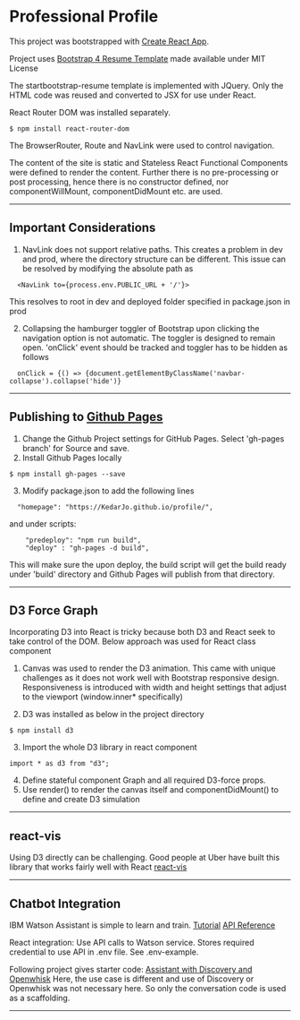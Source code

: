 Professional Profile
===

This project was bootstrapped with [Create React App](https://github.com/facebookincubator/create-react-app).

Project uses [Bootstrap 4 Resume Template](https://github.com/BlackrockDigital/startbootstrap-resume) made available under MIT License

The startbootstrap-resume template is implemented with JQuery. Only the HTML code was reused and converted to JSX for use under React.

React Router DOM was installed separately.
```
$ npm install react-router-dom
```
The BrowserRouter, Route and NavLink were used to control navigation.

The content of the site is static and Stateless React Functional Components were defined to render the content. Further there is no pre-processing or post processing, hence there is no constructor defined, nor componentWillMount, componentDidMount etc. are used.

----

Important Considerations
----

1. NavLink does not support relative paths. This creates a problem in dev and prod, where the directory structure can be different. This issue can be resolved by modifying the absolute path as

```
  <NavLink to={process.env.PUBLIC_URL + '/'}>
```
This resolves to root in dev and deployed folder specified in package.json in prod

2. Collapsing the hamburger toggler of Bootstrap upon clicking the navigation option is not automatic. The toggler is designed to remain open. 'onClick' event should be tracked and toggler has to be hidden as follows    

```
  onClick = {() => {document.getElementByClassName('navbar-collapse').collapse('hide')}
```

---

Publishing to [Github Pages](https://help.github.com/articles/configuring-a-publishing-source-for-github-pages/)
---

1. Change the Github Project settings for GitHub Pages. Select 'gh-pages branch' for Source and save.
2. Install Github Pages locally
```
$ npm install gh-pages --save
```
3. Modify package.json to add the following lines
```
  "homepage": "https://KedarJo.github.io/profile/",
```
and under scripts:
```
    "predeploy": "npm run build",
    "deploy" : "gh-pages -d build",
```
This will make sure the upon deploy, the build script will get the build ready under 'build' directory and Github Pages will publish from that directory.

---

D3 Force Graph
---

Incorporating D3 into React is tricky because both D3 and React seek to take control of the DOM.
Below approach was used for React class component <Graph />

1. Canvas was used to render the D3 animation. This came with unique challenges as it does not work well with Bootstrap responsive design. Responsiveness is introduced with width and height settings that adjust to the viewport (window.inner* specifically)

2. D3 was installed as below in the project directory
```
$ npm install d3
```

3. Import the whole D3 library in react component
```
import * as d3 from "d3";
```

4. Define stateful component Graph and all required D3-force props.
5. Use render() to render the canvas itself and componentDidMount() to define and create D3 simulation
---     

react-vis
---

Using D3 directly can be challenging. Good people at Uber have built this library that works fairly well with React
[react-vis](http://uber.github.io/react-vis/)

---

Chatbot Integration
---

IBM Watson Assistant is simple to learn and train.
[Tutorial](https://www.youracclaim.com/org/ibm/badge/build-your-own-chatbot-level-1)
[API Reference](https://www.ibm.com/watson/developercloud/assistant/api/v1/curl.html?curl)

React integration: Use API calls to Watson service. Stores required credential to use API in .env file. See .env-example.

Following project gives starter code:
[Assistant with Discovery and Openwhisk](https://github.com/watson-developer-cloud/assistant-with-discovery-openwhisk)
Here, the use case is different and use of Discovery or Openwhisk was not necessary here. So only the conversation code is used as a scaffolding.

---  
